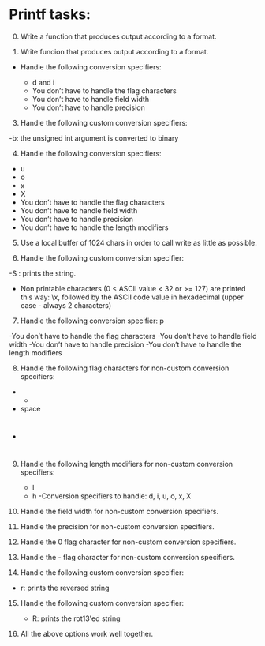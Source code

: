 # Printf tasks: #

0.  Write a function that produces output according to a format.


1. Write funcion that produces output according to a format.

- Handle the following conversion specifiers:

  - d and i
  - You don’t have to handle the flag characters
  - You don’t have to handle field width
  - You don’t have to handle precision


3. Handle the following custom conversion specifiers:

  -b: the unsigned int argument is converted to binary


4. Handle the following conversion specifiers:

 - u
 - o
 - x
 - X
 - You don’t have to handle the flag characters
 - You don’t have to handle field width
 - You don’t have to handle precision
 - You don’t have to handle the length modifiers

5. Use a local buffer of 1024 chars in order to call write as little as possible.


6. Handle the following custom conversion specifier:

 -S : prints the string.
 - Non printable characters (0 < ASCII value < 32 or >= 127) are printed this way: \x, 
   followed by the ASCII code value in hexadecimal (upper case - always 2 characters)


7. Handle the following conversion specifier: p

 -You don’t have to handle the flag characters
 -You don’t have to handle field width
 -You don’t have to handle precision
 -You don’t have to handle the length modifiers


8. Handle the following flag characters for non-custom conversion specifiers:

 - +
 - space
 - #


9. Handle the following length modifiers for non-custom conversion specifiers:

   - l
   - h
   -Conversion specifiers to handle: d, i, u, o, x, X


10. Handle the field width for non-custom conversion specifiers.


11. Handle the precision for non-custom conversion specifiers.


12. Handle the 0 flag character for non-custom conversion specifiers.


13. Handle the - flag character for non-custom conversion specifiers.


14. Handle the following custom conversion specifier:

   - r: prints the reversed string


15. Handle the following custom conversion specifier:

    - R: prints the rot13'ed string


16. All the above options work well together.

